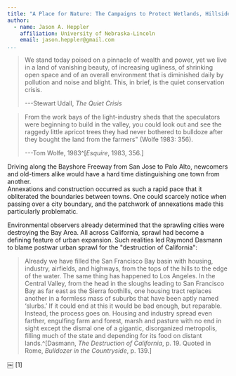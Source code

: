 ```yaml
---
title: "A Place for Nature: The Campaigns to Protect Wetlands, Hillsides, and Floodplains"
author:
  - name: Jason A. Heppler
    affiliation: University of Nebraska-Lincoln
    email: jason.heppler@gmail.com
...
```


> We stand today poised on a pinnacle of wealth and power, yet we live in a 
> land of vanishing beauty, of increasing ugliness, of shrinking open space 
> and of an overall environment that is diminished daily by pollution and 
> noise and blight. This, in brief, is the quiet conservation crisis.  
> 
> ---Stewart Udall, *The Quiet Crisis*

> From the work bays of the light-industry sheds that the speculators were 
> beginning to build in the valley, you could look out and see the raggedy 
> little apricot trees they had never bothered to bulldoze after they bought 
> the land from the farmers" (Wolfe 1983: 356).
> 
> ---Tom Wolfe, 1983^[*Esquire*, 1983, 356.]


<!--ARGUMENT: As "nature" receded underneath asphalt, Bay Area environmentalists 
sought to create places for "nature" through open space, etc.-->

Driving along the Bayshore Freeway from San Jose to Palo Alto, newcomers and 
old-timers alike would have a hard time distinguishing one town from another.  
Annexations and construction occurred as such a rapid pace that it obliterated 
the boundaries between towns. One could scarcely notice when passing over a 
city boundary, and the patchwork of annexations made this particularly 
problematic. <!-- I have a source somewhere that notes this problem. Is it the 
Hayes survey? Or something from California Tomorrow? -->

Environmental observers already determined that the sprawling cities were 
destroying the Bay Area. All across California, sprawl had become a defining 
feature of urban expansion. Such realities led Raymond Dasmann to blame postwar 
urban sprawl for the "destruction of California":

> Already we have filled the San Francisco Bay basin with housing, industry, 
> airfields, and highways, from the tops of the hills to the edge of the 
> water. The same thing has happened to Los Angeles. In the Central Valley, 
> from the head in the sloughs leading to San Francisco Bay as far east as the 
> Sierra foothills, one housing tract replaces another in a formless mass of 
> suburbs that have been aptly named ‘slurbs.’ If it could end at this it 
> would be bad enough, but reparable. Instead, the process goes on. Housing 
> and industry spread even farther, engulfing farm and forest, marsh and 
> pasture with no end in sight except the dismal one of a gigantic, 
> disorganized metropolis, filling much of the state and depending for its 
> food on distant lands.^[Dasmann, *The Destruction of California*, p. 19. 
> Quoted in Rome, *Bulldozer in the Countryside*, p. 139.]





<!--
Note: William Cronon, “The Trouble with Wilderness; Or, Getting Back to the Wrong Nature,” in William Cronon, ed., Uncommon Ground: Rethinking the Human Place in Nature (New York: W. W. Norton, 1995), 69. On the early history of wilderness debates, see Donald Baldwin, The Quiet Revolution: The Grass Roots of Today’s Wilderness Preservation Movement (Boulder: Pruett Publishing, 1972), 183-196; Samuel Hays, Beauty, Health, and Permanence: Environmental Politics in the United States, 1955-1985 (Cambridge: Cambridge University Press, 1987), 118-119; Mark Harvey, Wilderness Forever: Howard Zahniser and the Path to the Wilderness Act (Seattle: University of Washington Press, 2007); Michael Johnson, Hunger for the Wild: America’s Obsession with the Untamed West (Lawrence: Univeristy Press of Kansas, 2007); Sara Dant, “Making Wilderness Work: Frank Church and the American Wilderness,” Pacific Historical Review 77 (May 2008): 237-272.
-->
￼
[1] 
